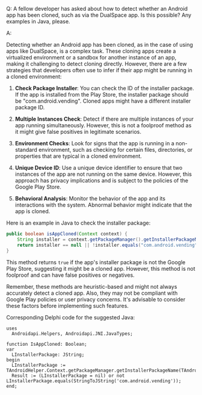 Q: A fellow developer has asked about how to detect whether an Android app has been cloned, such as via the DualSpace app. Is this possible? Any examples in Java, please.

A:

Detecting whether an Android app has been cloned, as in the case of using apps like DualSpace, is a complex task. These cloning apps create a virtualized environment or a sandbox for another instance of an app, making it challenging to detect cloning directly. However, there are a few strategies that developers often use to infer if their app might be running in a cloned environment:

1. **Check Package Installer**: You can check the ID of the installer package. If the app is installed from the Play Store, the installer package should be "com.android.vending". Cloned apps might have a different installer package ID.

2. **Multiple Instances Check**: Detect if there are multiple instances of your app running simultaneously. However, this is not a foolproof method as it might give false positives in legitimate scenarios.

3. **Environment Checks**: Look for signs that the app is running in a non-standard environment, such as checking for certain files, directories, or properties that are typical in a cloned environment.

4. **Unique Device ID**: Use a unique device identifier to ensure that two instances of the app are not running on the same device. However, this approach has privacy implications and is subject to the policies of the Google Play Store.

5. **Behavioral Analysis**: Monitor the behavior of the app and its interactions with the system. Abnormal behavior might indicate that the app is cloned.

Here is an example in Java to check the installer package:

```java
public boolean isAppCloned(Context context) {
    String installer = context.getPackageManager().getInstallerPackageName(context.getPackageName());
    return installer == null || !installer.equals("com.android.vending");
}
```

This method returns `true` if the app's installer package is not the Google Play Store, suggesting it might be a cloned app. However, this method is not foolproof and can have false positives or negatives.

Remember, these methods are heuristic-based and might not always accurately detect a cloned app. Also, they may not be compliant with Google Play policies or user privacy concerns. It's advisable to consider these factors before implementing such features.

Corresponding Delphi code for the suggested Java:

```delphi
uses
  Androidapi.Helpers, Androidapi.JNI.JavaTypes;

function IsAppCloned: Boolean;
var
  LInstallerPackage: JString;
begin
  LInstallerPackage := TAndroidHelper.Context.getPackageManager.getInstallerPackageName(TAndroidHelper.Context.getPackageName);
  Result := (LInstallerPackage = nil) or not LInstallerPackage.equals(StringToJString('com.android.vending'));
end;
```